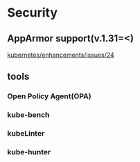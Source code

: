 # Security

## AppArmor support(v.1.31=<)

[kubernetes/enhancements/issues/24](https://github.com/kubernetes/enhancements/issues/24)

## tools

### Open Policy Agent(OPA)

### kube-bench

### kubeLinter

### kube-hunter
